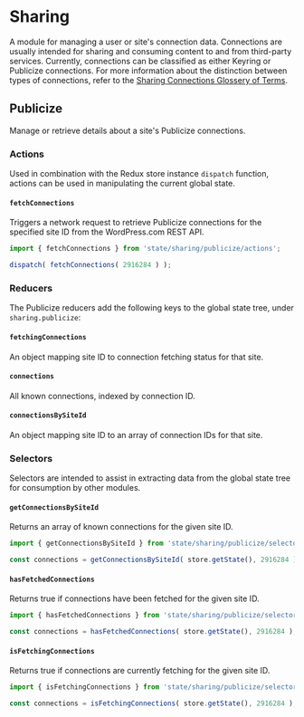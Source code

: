 Sharing
=======

A module for managing a user or site's connection data. Connections are usually intended for sharing and consuming content to and from third-party services. Currently, connections can be classified as either Keyring or Publicize connections. For more information about the distinction between types of connections, refer to the [Sharing Connections Glossery of Terms](../../../client/my-sites/sharing/connections/README.md#glossary-of-terms).

## Publicize

Manage or retrieve details about a site's Publicize connections.

### Actions

Used in combination with the Redux store instance `dispatch` function, actions can be used in manipulating the current global state.

#### `fetchConnections`

Triggers a network request to retrieve Publicize connections for the specified site ID from the WordPress.com REST API.

```js
import { fetchConnections } from 'state/sharing/publicize/actions';

dispatch( fetchConnections( 2916284 ) );
```

### Reducers

The Publicize reducers add the following keys to the global state tree, under `sharing.publicize`:

#### `fetchingConnections`

An object mapping site ID to connection fetching status for that site.

#### `connections`

All known connections, indexed by connection ID.

#### `connectionsBySiteId`

An object mapping site ID to an array of connection IDs for that site.

### Selectors

Selectors are intended to assist in extracting data from the global state tree for consumption by other modules.

#### `getConnectionsBySiteId`

Returns an array of known connections for the given site ID.

```js
import { getConnectionsBySiteId } from 'state/sharing/publicize/selectors';

const connections = getConnectionsBySiteId( store.getState(), 2916284 );
```

#### `hasFetchedConnections`

Returns true if connections have been fetched for the given site ID.

```js
import { hasFetchedConnections } from 'state/sharing/publicize/selectors';

const connections = hasFetchedConnections( store.getState(), 2916284 );
```

#### `isFetchingConnections`

Returns true if connections are currently fetching for the given site ID.

```js
import { isFetchingConnections } from 'state/sharing/publicize/selectors';

const connections = isFetchingConnections( store.getState(), 2916284 );
```
